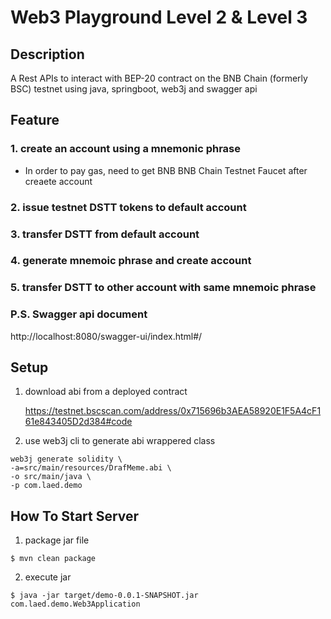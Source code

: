# Web3 Playground Level 2 & Level 3

## Description
A Rest APIs to interact with BEP-20 contract on the BNB Chain (formerly BSC) testnet using java, springboot, web3j and swagger api


## Feature
### 1. create an account using a mnemonic phrase
 * In order to pay gas, need to get BNB BNB Chain Testnet Faucet after creaete account
### 2. issue testnet DSTT tokens to default account
### 3. transfer DSTT from default account
### 4. generate mnemoic phrase and create account
### 5. transfer DSTT to other account with same mnemoic phrase

### P.S. Swagger api document
http://localhost:8080/swagger-ui/index.html#/

## Setup
1. download abi from a deployed contract

    https://testnet.bscscan.com/address/0x715696b3AEA58920E1F5A4cF161e843405D2d384#code
2. use web3j cli to generate abi wrappered class
```
web3j generate solidity \
-a=src/main/resources/DrafMeme.abi \
-o src/main/java \
-p com.laed.demo
```

## How To Start Server
1. package jar file
```shell
$ mvn clean package
```
2. execute jar
```
$ java -jar target/demo-0.0.1-SNAPSHOT.jar com.laed.demo.Web3Application
```



